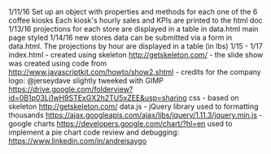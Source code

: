 1/11/16 Set up an object with properties and methods for each one of the 6 coffee kiosks
        Each kiosk's hourly sales and KPIs are printed to the html doc
1/13/16 projections for each store are displayed in a table in data.html
        main page styled
1/14/16 new stores data can be submitted via a form in data.html. The projections by hour are displayed in a table (in lbs)
1/15 - 1/17
index.html - created using skeleton http://getskeleton.com/
           - the slide show was created using code from http://www.javascriptkit.com/howto/show2.shtml
           - credits for the company logo: @jerseydave slightly tweeked with GIMP
             https://drive.google.com/folderview?id=0B1p03Lj1wH9STExGX2h2TU5xZEE&usp=sharing
css        - based on skeleton http://getskeleton.com/
data.js    - jQuery library used to formatting thousands https://ajax.googleapis.com/ajax/libs/jquery/1.11.3/jquery.min.js
           - google charts https://developers.google.com/chart/?hl=en used to implement a pie chart
code review and debugging: https://www.linkedin.com/in/andreisaygo
